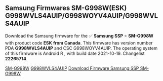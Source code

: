 <h2>Samsung Firmwares SM-G998W(ESK) G998WVLS4AUIP/G998WOYV4AUIP/G998WVLS4AUIP</h2>
Download the Samsung firmware for the ✅ <strong>Samsung SSP </strong> ⭐ <strong>SM-G998W</strong> with product code <strong>ESK</strong> <strong> from Canada</strong>. This firmware has version number PDA <strong>G998WVLS4AUIP</strong> and CSC G998WOYV4AUIP. The operating system of this firmware is Android R , with build date 2021-10-19. Changelist <strong>22265714</strong>.


[SM-G998W](https://samfirm.shop/samsung/model/SM-G998W)
[G998WVLS4AUIP](https://samfirm.shop/samsung/pda/G998WVLS4AUIP)
[Download Firmware Samsung SSP SM-G998W](https://samfirm.shop/samsung/firmware/466096)
